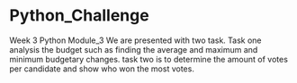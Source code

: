 # Python_Challenge
Week 3 Python Module_3
We are presented with two task. Task one analysis the budget such as finding the average and maximum and minimum budgetary changes. 
task two is to determine the amount of votes per candidate and show who won the most votes.
